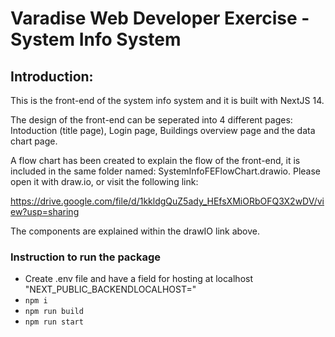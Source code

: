 # Varadise Web Developer Exercise - System Info System

## Introduction:

This is the front-end of the system info system and it is built with NextJS 14.

The design of the front-end can be seperated into 4 different pages: Intoduction (title page), Login page, Buildings overview page and the data chart page. 

A flow chart has been created to explain the flow of the front-end, it is included in the same folder named: SystemInfoFEFlowChart.drawio. Please open it with draw.io, or visit the following link: 

https://drive.google.com/file/d/1kkldgQuZ5ady_HEfsXMiORbOFQ3X2wDV/view?usp=sharing

The components are explained within the drawIO link above. 

### Instruction to run the package
- Create .env file and have a field for hosting at localhost 
"NEXT_PUBLIC_BACKENDLOCALHOST="
- ```npm i```
- ```npm run build```
- ```npm run start```

